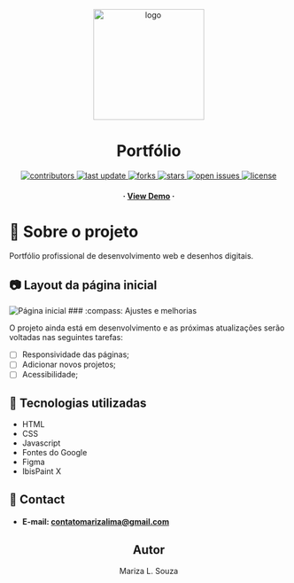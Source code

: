 <div align="center">
  <img src="https://github.com/marizadev/portfolio/blob/main/imagens/ICON.png" alt="logo" width="200" height="auto" />
  <h1>Portfólio</h1>

  <p>
    <a href="https://github.com/marizadev/awesome-readme-template/graphs/contributors">
      <img src="https://img.shields.io/github/contributors/marizadev/portfolio" alt="contributors" />
    </a>
    <a href="">
      <img src="https://img.shields.io/github/last-commit/marizadev/portfolio" alt="last update" />
    </a>
    <a href="https://github.com/marizadev/portfolio/network/members">
      <img src="https://img.shields.io/github/forks/marizadev/portfolio" alt="forks" />
    </a>
    <a href="https://github.com/marizadev/portfolio/stargazers">
      <img src="https://img.shields.io/github/stars/marizadev/portfolio" alt="stars" />
    </a>
    <a href="https://github.com/marizadev/portfolio/issues/">
      <img src="https://img.shields.io/github/issues/marizadev/portfolio" alt="open issues" />
    </a>
    <a href="https://github.com/marizadev/portfolio/blob/master/LICENSE">
      <img src="https://img.shields.io/github/license/marizadev/portfolio.svg" alt="license" />
    </a>
  </p>
    <h4>
      <span> · </span>
        <a target="_blank" href="https://marizadev.github.io/portfolio/">View Demo</a>
      <span> · </span>
    </h4>
</div>

# :star2: Sobre o projeto
Portfólio profissional de desenvolvimento web e desenhos digitais.

## :camera: Layout da página inicial

 <img src="https://github.com/MarizaDEV/portfolio/blob/main/imagens/design/paginicialportfolio.png" alt="Página inicial"  />
### :compass: Ajustes e melhorias

O projeto ainda está em desenvolvimento e as próximas atualizações serão voltadas nas seguintes tarefas:

- [ ] Responsividade das páginas;
- [ ] Adicionar novos projetos;
- [ ] Acessibilidade;

## :space_invader: Tecnologias utilizadas
- HTML
- CSS
- Javascript
- Fontes do Google
- Figma
- IbisPaint X

## :handshake: Contact
- #### E-mail: contatomarizalima@gmail.com

<h2 align="center">Autor</h2>
<p align="center"> Mariza L. Souza</p>
